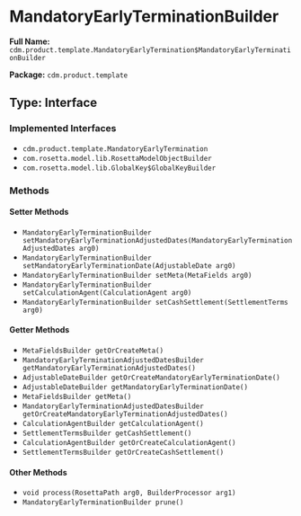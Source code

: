 # MandatoryEarlyTerminationBuilder

**Full Name:** `cdm.product.template.MandatoryEarlyTermination$MandatoryEarlyTerminationBuilder`

**Package:** `cdm.product.template`

## Type: Interface

### Implemented Interfaces

- `cdm.product.template.MandatoryEarlyTermination`
- `com.rosetta.model.lib.RosettaModelObjectBuilder`
- `com.rosetta.model.lib.GlobalKey$GlobalKeyBuilder`

### Methods

#### Setter Methods

- `MandatoryEarlyTerminationBuilder setMandatoryEarlyTerminationAdjustedDates(MandatoryEarlyTerminationAdjustedDates arg0)`
- `MandatoryEarlyTerminationBuilder setMandatoryEarlyTerminationDate(AdjustableDate arg0)`
- `MandatoryEarlyTerminationBuilder setMeta(MetaFields arg0)`
- `MandatoryEarlyTerminationBuilder setCalculationAgent(CalculationAgent arg0)`
- `MandatoryEarlyTerminationBuilder setCashSettlement(SettlementTerms arg0)`

#### Getter Methods

- `MetaFieldsBuilder getOrCreateMeta()`
- `MandatoryEarlyTerminationAdjustedDatesBuilder getMandatoryEarlyTerminationAdjustedDates()`
- `AdjustableDateBuilder getOrCreateMandatoryEarlyTerminationDate()`
- `AdjustableDateBuilder getMandatoryEarlyTerminationDate()`
- `MetaFieldsBuilder getMeta()`
- `MandatoryEarlyTerminationAdjustedDatesBuilder getOrCreateMandatoryEarlyTerminationAdjustedDates()`
- `CalculationAgentBuilder getCalculationAgent()`
- `SettlementTermsBuilder getCashSettlement()`
- `CalculationAgentBuilder getOrCreateCalculationAgent()`
- `SettlementTermsBuilder getOrCreateCashSettlement()`

#### Other Methods

- `void process(RosettaPath arg0, BuilderProcessor arg1)`
- `MandatoryEarlyTerminationBuilder prune()`

